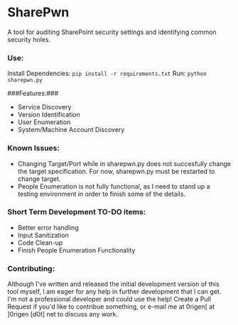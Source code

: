 # SharePwn
A tool for auditing SharePoint security settings and identifying common security holes.

### Use: ###
Install Dependencies:
<code>pip install -r requirements.txt</code>
Run:
<code>python sharepwn.py</code>

###Features:###
* Service Discovery
* Version Identification
* User Enumeration
* System/Machine Account Discovery

### Known Issues: ###
* Changing Target/Port while in sharepwn.py does not succesfully change the target specification.
For now, sharepwn.py must be restarted to change target.
* People Enumeration is not fully functional, as I need to stand up a testing environment in order to finish
some of the details.

### Short Term Development TO-DO items: ###
* Better error handling
* Input Sanitization
* Code Clean-up
* Finish People Enumeration Functionality

### Contributing: ###
Although I've written and released the initial development version of this tool myself, I am eager
for any help in further development that I can get.  I'm not a professional developer and could use the help!
Create a Pull Request if you'd like to contribue something, or e-mail me at 0rigen[ at ]0rigen [d0t] net to discuss any work.
